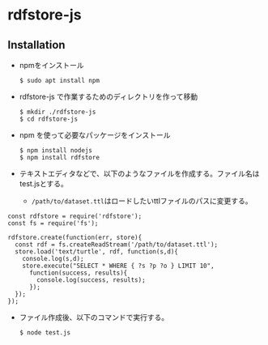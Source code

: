 # rdfstore-js

## Installation
* npmをインストール

      $ sudo apt install npm
      
* rdfstore-js で作業するためのディレクトリを作って移動

      $ mkdir ./rdfstore-js
      $ cd rdfstore-js
* npm を使って必要なパッケージをインストール

      $ npm install nodejs
      $ npm install rdfstore
* テキストエディタなどで、以下のようなファイルを作成する。ファイル名はtest.jsとする。
  * `/path/to/dataset.ttl`はロードしたいttlファイルのパスに変更する。

```
const rdfstore = require('rdfstore');
const fs = require('fs');

rdfstore.create(function(err, store){
  const rdf = fs.createReadStream('/path/to/dataset.ttl');
  store.load('text/turtle', rdf, function(s,d){
    console.log(s,d);
    store.execute("SELECT * WHERE { ?s ?p ?o } LIMIT 10",
      function(success, results){
        console.log(success, results);
      });
  });
});
```
* ファイル作成後、以下のコマンドで実行する。

      $ node test.js
